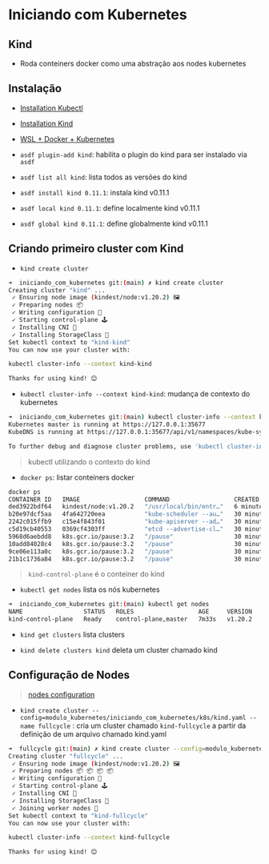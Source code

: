 # Iniciando com Kubernetes

## Kind

- Roda conteiners docker como uma abstração aos nodes kubernetes

## Instalação

- [Installation Kubectl](https://kubernetes.io/docs/tasks/tools/install-kubectl-linux/)
- [Installation Kind](https://kind.sigs.k8s.io/docs/user/quick-start/#installation)
- [WSL + Docker + Kubernetes](https://kubernetes.io/blog/2020/05/21/wsl-docker-kubernetes-on-the-windows-desktop/)

- `asdf plugin-add kind`: habilita o plugin do kind para ser instalado via `asdf`
- `asdf list all kind`: lista todos as versões do kind
- `asdf install kind 0.11.1`: instala kind v0.11.1
- `asdf local kind 0.11.1`: define localmente kind v0.11.1
- `asdf global kind 0.11.1`: define globalmente kind v0.11.1

## Criando primeiro cluster com Kind

- `kind create cluster`

```bash
➜  iniciando_com_kubernetes git:(main) ✗ kind create cluster
Creating cluster "kind" ...
 ✓ Ensuring node image (kindest/node:v1.20.2) 🖼 
 ✓ Preparing nodes 📦  
 ✓ Writing configuration 📜 
 ✓ Starting control-plane 🕹️ 
 ✓ Installing CNI 🔌 
 ✓ Installing StorageClass 💾 
Set kubectl context to "kind-kind"
You can now use your cluster with:

kubectl cluster-info --context kind-kind

Thanks for using kind! 😊
```

- `kubectl cluster-info --context kind-kind`: mudança de contexto do kubernetes

```bash
➜  iniciando_com_kubernetes git:(main) kubectl cluster-info --context kind-kind
Kubernetes master is running at https://127.0.0.1:35677
KubeDNS is running at https://127.0.0.1:35677/api/v1/namespaces/kube-system/services/kube-dns:dns/proxy

To further debug and diagnose cluster problems, use 'kubectl cluster-info dump'.
```

> kubectl utilizando o contexto do kind

- `docker ps`: listar conteiners docker

```bash
docker ps
CONTAINER ID   IMAGE                  COMMAND                  CREATED          STATUS          PORTS                       NAMES
ded3922bdf64   kindest/node:v1.20.2   "/usr/local/bin/entr…"   6 minutes ago    Up 5 minutes    127.0.0.1:35677->6443/tcp   kind-control-plane
b20e97dcf5aa   4fa642720eea           "kube-scheduler --au…"   30 minutes ago   Up 30 minutes                               k8s_kube-scheduler_kube-scheduler-docker-desktop_kube-system_57b58b3eb5589cb745c50233392349fb_0
2242c015ffb9   c15e4f843f01           "kube-apiserver --ad…"   30 minutes ago   Up 30 minutes                               k8s_kube-apiserver_kube-apiserver-docker-desktop_kube-system_4ac4b5ee26e7058a1ed090c12123e3a6_0
c5d19cb40553   0369cf4303ff           "etcd --advertise-cl…"   30 minutes ago   Up 30 minutes                               k8s_etcd_etcd-docker-desktop_kube-system_127f1e78367a800caa891919cc4b583f_0
5968d6aebdd8   k8s.gcr.io/pause:3.2   "/pause"                 30 minutes ago   Up 30 minutes                               k8s_POD_kube-scheduler-docker-desktop_kube-system_57b58b3eb5589cb745c50233392349fb_0
10add84028c4   k8s.gcr.io/pause:3.2   "/pause"                 30 minutes ago   Up 30 minutes                               k8s_POD_kube-controller-manager-docker-desktop_kube-system_77e9d7fdbb29bf4b5600ab5fbb368a2b_0
9ce06e113a0c   k8s.gcr.io/pause:3.2   "/pause"                 30 minutes ago   Up 30 minutes                               k8s_POD_kube-apiserver-docker-desktop_kube-system_4ac4b5ee26e7058a1ed090c12123e3a6_0
21b1c1736a84   k8s.gcr.io/pause:3.2   "/pause"                 30 minutes ago   Up 30 minutes                               k8s_POD_etcd-docker-desktop_kube-system_127f1e78367a800caa891919cc4b583f_0
```

> `kind-control-plane` é o conteiner do kind

- `kubectl get nodes` lista os nós kubernetes

```bash
➜  iniciando_com_kubernetes git:(main) kubectl get nodes                       
NAME                 STATUS   ROLES                  AGE     VERSION
kind-control-plane   Ready    control-plane,master   7m33s   v1.20.2
```

- `kind get clusters` lista clusters

- `kind delete clusters kind` deleta um cluster chamado kind

## Configuração de Nodes

> [nodes configuration](https://kind.sigs.k8s.io/docs/user/configuration/#nodes)

- `kind create cluster --config=modulo_kubernetes/iniciando_com_kubernetes/k8s/kind.yaml --name fullcycle` : cria um cluster chamado `kind-fullcycle` a partir da definição de um arquivo chamado kind.yaml

```bash
➜  fullcycle git:(main) ✗ kind create cluster --config=modulo_kubernetes/iniciando_com_kubernetes/k8s/kind.yaml --name fullcycle 
Creating cluster "fullcycle" ...
 ✓ Ensuring node image (kindest/node:v1.20.2) 🖼 
 ✓ Preparing nodes 📦 📦 📦 📦  
 ✓ Writing configuration 📜 
 ✓ Starting control-plane 🕹️ 
 ✓ Installing CNI 🔌 
 ✓ Installing StorageClass 💾 
 ✓ Joining worker nodes 🚜 
Set kubectl context to "kind-fullcycle"
You can now use your cluster with:

kubectl cluster-info --context kind-fullcycle

Thanks for using kind! 😊
```
